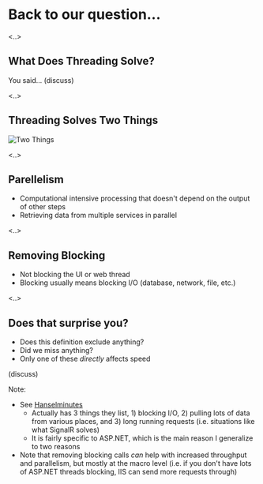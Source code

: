 # Back to our question...

<..>

## What Does Threading Solve?

You said... (discuss)

<..>

## Threading Solves Two Things

![Two Things](/images/two-things.jpg)

<..>

## Parellelism

* Computational intensive processing that doesn't depend on the output of other steps
* Retrieving data from multiple services in parallel

<..>

## Removing Blocking

* Not blocking the UI or web thread
* Blocking usually means blocking I/O (database, network, file, etc.)

<..>

## Does that surprise you?

* Does this definition exclude anything?
* Did we miss anything?
* Only one of these *directly* affects speed

(discuss)

Note:
- See [Hanselminutes](http://hanselminutes.com/327/everything-net-programmers-know-about-asynchronous-programming-is-wrong)
	- Actually has 3 things they list, 1) blocking I/O, 2) pulling lots of data from various places, and 3) long running requests (i.e. situations like what SignalR solves)
	- It is fairly specific to ASP.NET, which is the main reason I generalize to two reasons
- Note that removing blocking calls *can* help with increased throughput and parallelism, but mostly at the macro level (i.e. if you don't have lots of ASP.NET threads blocking, IIS can send more requests through)

